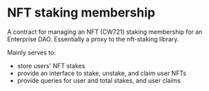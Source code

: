 # NFT staking membership

A contract for managing an NFT (CW721) staking membership for an Enterprise DAO.
Essentially a proxy to the nft-staking library.

Mainly serves to:
- store users' NFT stakes
- provide an interface to stake, unstake, and claim user NFTs
- provide queries for user and total stakes, and user claims